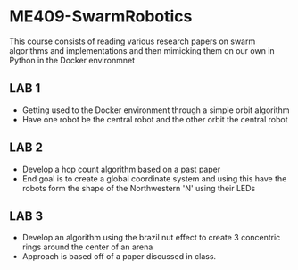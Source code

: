 # ME409-SwarmRobotics
This course consists of reading various research papers on swarm algorithms and implementations and then mimicking them on our own in Python in the Docker environmnet

## LAB 1
* Getting used to the Docker environment through a simple orbit algorithm
* Have one robot be the central robot and the other orbit the central robot

## LAB 2
* Develop a hop count algorithm based on a past paper
* End goal is to create a global coordinate system and using this have the robots form the shape of the Northwestern 'N' using their LEDs

## LAB 3
* Develop an algorithm using the brazil nut effect to create 3 concentric rings around the center of an arena
* Approach is based off of a paper discussed in class.
